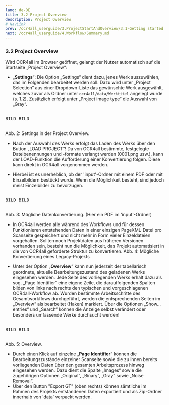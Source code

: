 ```yaml
---
lang: de-DE
title: 3.2 Project Overview
description: Project Overview
# NavLink
prev: /ocr4all_userguide/3.ProjectStartAndOverview/3.1-Getting started.md
next: /ocr4all_userguide/4.Workflow/Summary.md
---
```

### 3.2	Project Overview
Wird OCR4all im Browser geöffnet, gelangt der Nutzer automatisch auf die Startseite „Project Overview“:

- „**Settings**“: Die Option „Settings“ dient dazu, jenes Werk auszuwählen, das im Folgenden bearbeitet werden soll. Dazu wird unter „Project Selection“ aus einer Dropdown-Liste das gewünschte Werk ausgewählt, welches zuvor als Ordner unter `ocr4all/data/Werktitel` angelegt wurde (s. 1.2). Zusätzlich erfolgt unter „Project image type“ die Auswahl von „Gray“.

<pre>

BILD BILD

</pre>

Abb. 2: Settings in der Project Overview.

- Nach der Auswahl des Werks erfolgt das Laden des Werks über den Button „LOAD PROJECT“! Da von OCR4all bestimmte, festgelegte Dateibenennungen und -formate verlangt werden (0001.png usw.), kann der LOAD-Funktion die Aufforderung einer Konvertierung folgen. Diese kann direkt in OCR4all vorgenommen werden.
 
- Hierbei ist es unerheblich, ob der 'input'-Ordner mit einem PDF oder mit Einzelbildern bestückt wurde. Wenn die Möglichkeit besteht, sind jedoch meist Einzelbilder zu bevorzugen.

<pre>

BILD BILD

</pre>

Abb. 3: Mögliche Datenkonvertierung. (Hier ein PDF im 'input'-Ordner)

- In OCR4all werden alle während des Workflows und für dessen Funktionieren entstehenden Daten in einer einzigen PageXML-Datei pro Scanseite gespeichert und nicht mehr in Form vieler Einzeldateien vorgehalten. Sollten noch Projektdaten aus früheren Versionen vorhanden sein, besteht nun die Möglichkeit, das Projekt automatisiert in die von OCR4all geforderte Struktur zu konvertieren.
Abb. 4: Mögliche Konvertierung eines Legacy-Projekts

- Unter der Option „**Overview**“ kann nun jederzeit der tabellarisch geordnete, aktuelle Bearbeitungszustand des geladenen Werks eingesehen werden. Jede Seite des vorliegenden Werks erhält dazu als sog. „Page Identifier“ eine eigene Zeile, die darauffolgenden Spalten bilden von links nach rechts den typischen und vorgeschlagenen OCR4all-Workflow ab. Wurden bestimmte Arbeitsschritte des Gesamtworkflows durchgeführt, werden die entsprechenden Seiten im „Overview“ als bearbeitet (Haken) markiert. Über die Optionen „Show... entries“ und „Search“ können die Anzeige selbst verändert oder besonders umfassende Werke durchsucht werden!
 
<pre>

BILD BILD

</pre>
 
Abb. 5: Overview.
- Durch einen Klick auf einzelne „**Page Identifier**“ können die Bearbeitungszustände einzelner Scanseite sowie die zu ihnen bereits vorliegenden Daten über den gesamten Arbeitsprozess hinweg eingesehen werden. Dazu dient die Spalte „Images“ sowie die zugehörigen Optionen „Original“, „Binary“, „Gray“ sowie „Noise Removal“.
- Über den Button "Export GT" (oben rechts) können sämtliche im Rahmen des Projekts entstandenen Daten exportiert und als Zip-Ordner innerhalb von 'data' verpackt werden.
